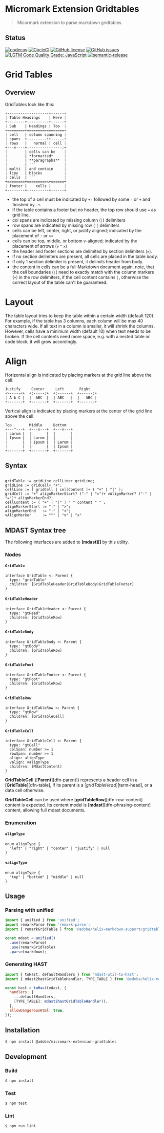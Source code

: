 # Micromark Extension Gridtables

> Micormark extension to parse markdown gridtables.

## Status
[![codecov](https://img.shields.io/codecov/c/github/adobe/micromark-extension-gridtables.svg)](https://codecov.io/gh/adobe/micromark-extension-gridtables)
[![CircleCI](https://img.shields.io/circleci/project/github/adobe/micromark-extension-gridtables.svg)](https://circleci.com/gh/adobe/micromark-extension-gridtables)
[![GitHub license](https://img.shields.io/github/license/adobe/micromark-extension-gridtables.svg)](https://github.com/adobe/micromark-extension-gridtables/blob/master/LICENSE.txt)
[![GitHub issues](https://img.shields.io/github/issues/adobe/micromark-extension-gridtables.svg)](https://github.com/adobe/micromark-extension-gridtables/issues)
[![LGTM Code Quality Grade: JavaScript](https://img.shields.io/lgtm/grade/javascript/g/adobe/micromark-extension-gridtables.svg?logo=lgtm&logoWidth=18)](https://lgtm.com/projects/g/adobe/micromark-extension-gridtables)
[![semantic-release](https://img.shields.io/badge/%20%20%F0%9F%93%A6%F0%9F%9A%80-semantic--release-e10079.svg)](https://github.com/semantic-release/semantic-release)

# Grid Tables

## Overview

GridTables look like this:

```
+-------------------+------+
| Table Headings    | Here |
+--------+----------+------+
| Sub    | Headings | Too  |
+========+=================+
| cell   | column spanning |
| spans  +---------:+------+
| rows   |   normal | cell |
+---v----+:---------------:+
|        | cells can be    |
|        | *formatted*     |
|        | **paragraphs**  |
|        | ```             |
| multi  | and contain     |
| line   | blocks          |
| cells  | ```             |
+========+=========<+======+
| footer |    cells |      |
+--------+----------+------+
```

- the top of a cell must be indicated by `+-` followed by some `-` or `+` and finished by `-+`.
- if the table contains a footer but no header, the top row should use `=` as grid line.
- col spans are indicated by missing column (`|`) delimiters
- row spans are indicated by missing row (`-`) delimiters
- cells can be left, center, right, or justify aligned; indicated by the placement of `:` or `><`
- cells can be top, middle, or bottom v-aligned; indicated by the placement of arrows (`v` `^` `x`)
- the header and footer sections are delimited by section delimiters (`=`).
- if no section delimiters are present, all cells are placed in the table body.
- if only 1 section delimiter is present, it delimits header from body.
- the content in cells can be a full Markdown document again. note, that the cell boundaries (`|`)
  need to exactly match with the column markers (`+`) in the row delimiters, if the cell content
  contains `|`, otherwise the correct layout of the table can't be guaranteed.

Layout
======

The table layout tries to keep the table within a certain width (default 120). For example,
if the table has 3 columns, each column will be max 40 characters wide. If all text in a column
is smaller, it will shrink the columns. However, cells have a minimum width (default 10) when
text needs to be broken. If the cell contents need more space, e.g. with a nested table or
code block, it will grow accordingly.

Align
=====

Horizontal align is indicated by placing markers at the grid line above the cell:

```
Justify     Center     Left       Right
+>-----<+  +:-----:+  +:------+  +------:+
| A b C |  |  ABC  |  | ABC   |  |   ABC |
+-------+  +-------+  +-------+  +-------+
```

Vertical align is indicated by placing markers at the center of the grid line above the cell:

```
Top        Middle     Bottom
+---^---+  +---x---+  +---v---+
| Larum |  |       |  |       |
| Ipsum |  | Larum |  |       |
|       |  | Ipsum |  | Larum |
|       |  |       |  | Ipsum |
+-------+  +-------+  +-------+
```

## Syntax

```ebfn

gridTable := gridLine cellLine+ gridLine;
gridLine := gridCell+ "+";
cellLine := ( gridCell | cellContent )+ ( "+" | "|" );   
gridCell := "+" alignMarkerStart? ("-" | "=")+ vAlignMarker? ("-" | "=")* alignMarkerEnd?;
cellContent := ( "+" | "|" ) " " content " " ;
alignMarkerStart := ":" | ">";
alignMarkerEnd   := ":" | "<";
vAlignMarker     := "^" | "v" | "x"
```

## MDAST Syntax tree

The following interfaces are added to **[mdast][]** by this utility.

### Nodes

#### `GridTable`

```idl
interface GridTable <: Parent {
  type: "gridTable"
  children: [GridTableHeader|GridTableBody|GridTableFooter]
}
```

#### `GridTableHeader`

```idl
interface GridTableHeader <: Parent {
  type: "gtHead"
  children: [GridTableRow]
}
```

#### `GridTableBody`

```idl
interface GridTableBody <: Parent {
  type: "gtBody"
  children: [GridTableRow]
}
```

#### `GridTableFoot`

```idl
interface GridTableFooter <: Parent {
  type: "gtFoot"
  children: [GridTableRow]
}
```

#### `GridTableRow`

```idl
interface GridTableRow <: Parent {
  type: "gtRow"
  children: [GridTableCell]
}
```

#### `GridTableCell`

```idl
interface GridTableCell <: Parent {
  type: "gtCell"
  colSpan: number >= 1
  rowSpan: number >= 1
  align: alignType
  valign: valignType
  children: [MdastContent]
}
```

**GridTableCell** ([**Parent**][dfn-parent]) represents a header cell in a
[**GridTable**][dfn-table], if its parent is a [*gridTableHead*][term-head], or a data
cell otherwise.

**GridTableCell** can be used where [**gridTableRow**][dfn-row-content] content is expected.
Its content model is [**mdast**][dfn-phrasing-content] content, allowing full mdast documents.

### Enumeration

#### `alignType`

```idl
enum alignType {
  "left" | "right" | "center" | "justify" | null
}
```

#### `valignType`

```idl
enum alignType {
  "top" | "bottom" | "middle" | null
}
```

## Usage

### Parsing with unified

```js
import { unified } from 'unified';
import remarkParse from 'remark-parse';
import { remarkGridTable } from '@adobe/helix-markdown-support/gridtable';

const mdast = unified()
  .use(remarkParse)
  .use(remarkGridTable)
  .parse(markdown);
```

### Generating HAST

```js
import { toHast, defaultHandlers } from 'mdast-util-to-hast';
import { mdast2hastGridTableHandler, TYPE_TABLE } from '@adobe/helix-markdown-support/gridtable';

const hast = toHast(mdast, {
  handlers: {
    ...defaultHandlers,
    [TYPE_TABLE]: mdast2hastGridTableHandler(),
  },
  allowDangerousHtml: true,
});
```



## Installation

```bash
$ npm install @adobe/micromark-extension-gridtables
```

## Development

### Build

```bash
$ npm install
```

### Test

```bash
$ npm test
```

### Lint

```bash
$ npm run lint
```
